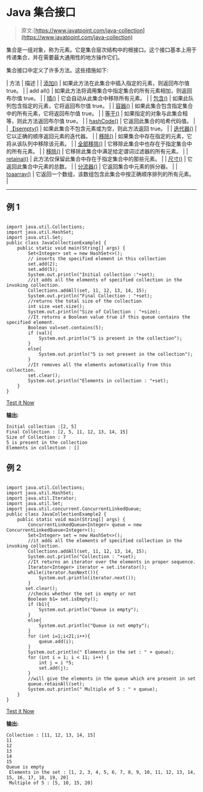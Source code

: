 # Java 集合接口

> 原文:[https://www.javatpoint.com/java-collection](https://www.javatpoint.com/java-collection)

集合是一组对象，称为元素。它是集合层次结构中的根接口。这个接口基本上用于传递集合，并在需要最大通用性的地方操作它们。

集合接口中定义了许多方法。这些措施如下:

| 方法 | 描述 |
| [添加()](java-collection-add-method) | 如果此方法在此集合中插入指定的元素，则返回布尔值 true。 |
| add all() | 如果此方法将调用集合中指定集合的所有元素相加，则返回布尔值 true。 |
| [晴()](java-collection-clear-method) | 它会自动从此集合中移除所有元素。 |
| [包含()](java-collection-contains-method) | 如果此队列包含指定的元素，它将返回布尔值 true。 |
| [容器()](java-collection-containsall-method) | 如果此集合包含指定集合中的所有元素，它将返回布尔值 true。 |
| [等于()](java-collection-equals-method) | 如果指定的对象与此集合相等，则此方法返回布尔值 true。 |
| [hashCode()](java-collection-hashcode-method) | 它返回此集合的哈希代码值。 |
| [【isempty()](java-collection-isempty-method) | 如果此集合不包含元素或为空，则此方法返回 true。 |
| [迭代器()](java-collection-iterator-method) | 它以正确的顺序返回元素的迭代器。 |
| [移除()](java-collection-remove-method) | 如果集合中存在指定的元素，它将从该队列中移除该元素。 |
| [全部移除()](java-collection-removeall-method) | 它移除此集合中也存在于指定集合中的所有元素。 |
| [移除()](java-collection-removeif-method) | 它移除此集合中满足给定谓词过滤器的所有元素。 |
| [retainal()](java-collection-retainall-method) | 此方法仅保留此集合中存在于指定集合中的那些元素。 |
| [尺寸()](java-collection-size-method) | 它返回此集合中元素的总数。 |
| [分流器()](java-collection-spliterator-method) | 它返回集合中元素的拆分器。 |
| [toaarray()](java-collection-toarray-method) | 它返回一个数组，该数组包含此集合中按正确顺序排列的所有元素。 |

* * *

## 例 1

```

import java.util.Collections;
import java.util.HashSet;
import java.util.Set;
public class JavaCollectionExample1 {
    public static void main(String[] args) {
        Set<Integer> set = new HashSet<>();
        // inserts the specified element in this collection
        set.add(2);
        set.add(5);
        System.out.println("Initial collection :"+set);
        //it adds all the elements of specified collection in the invoking collection.
        Collections.addAll(set, 11, 12, 13, 14, 15);
        System.out.println("Final Collection : "+set);
        //returns the total size of the collection
        int size =set.size();
        System.out.println("Size of Collection : "+size);
        //It returns a Boolean value true if this queue contains the specified element.
        Boolean val=set.contains(5);
        if (val){
            System.out.println("5 is present in the collection");
        }
        else{
            System.out.println("5 is not present in the collection");
        }
        //It removes all the elements automatically from this collection.
        set.clear();
        System.out.println("Elements in collection : "+set);
    }
}

```

[Test it Now](https://compiler.javatpoint.com/opr/test.jsp?filename=JavaCollectionExample1)

**输出:**

```
Initial collection :[2, 5]
Final Collection : [2, 5, 11, 12, 13, 14, 15]
Size of Collection : 7
5 is present in the collection
Elements in collection : []

```

## 例 2

```

import java.util.Collections;
import java.util.HashSet;
import java.util.Iterator;
import java.util.Set;
import java.util.concurrent.ConcurrentLinkedQueue;
public class JavaCollectionExample2 {
    public static void main(String[] args) {
        ConcurrentLinkedQueue<Integer> queue = new ConcurrentLinkedQueue<Integer>();
        Set<Integer> set = new HashSet<>();
        //it adds all the elements of specified collection in the invoking collection.
        Collections.addAll(set, 11, 12, 13, 14, 15);
        System.out.println("Collection : "+set);
        //It returns an iterator over the elements in proper sequence.
        Iterator<Integer> iterator = set.iterator();
        while(iterator.hasNext()){
            System.out.println(iterator.next());
        }
       set.clear();
        //checks whether the set is empty or not
        Boolean b1= set.isEmpty();
        if (b1){
            System.out.println("Queue is empty");
        }
        else{
            System.out.println("Queue is not empty");
        }
        for (int i=1;i<21;i++){
            queue.add(i);
        }
        System.out.println(" Elements in the set : " + queue);
        for (int i = 1; i < 11; i++) {
            int j = i *5;
            set.add(j);
        }
        //will give the elements in the queue which are present in set
        queue.retainAll(set);
        System.out.println(" Multiple of 5 : " + queue);
    }
}

```

[Test it Now](https://compiler.javatpoint.com/opr/test.jsp?filename=JavaCollectionExample2)

**输出:**

```
Collection : [11, 12, 13, 14, 15]
11
12
13
14
15
Queue is empty
 Elements in the set : [1, 2, 3, 4, 5, 6, 7, 8, 9, 10, 11, 12, 13, 14, 15, 16, 17, 18, 19, 20]
 Multiple of 5 : [5, 10, 15, 20]

```